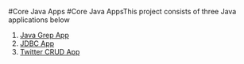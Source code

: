#Core Java Apps
#Core Java AppsThis project consists of three Java applications below

1. [Java Grep App](./grep)
2. [JDBC App](./jdbc)
3. [Twitter CRUD App](./twitter)




